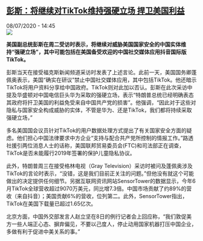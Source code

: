 <!--1594223793000-->
[彭斯：将继续对TikTok维持强硬立场 捍卫美国利益](http://www.rfi.fr//cn/%E6%94%BF%E6%B2%BB/20200708-%E5%BD%AD%E6%96%AF-%E5%B0%86%E7%BB%A7%E7%BB%AD%E5%AF%B9tiktok%E7%BB%B4%E6%8C%81%E5%BC%BA%E7%A1%AC%E7%AB%8B%E5%9C%BA-%E6%8D%8D%E5%8D%AB%E7%BE%8E%E5%9B%BD%E5%88%A9%E7%9B%8A)
------

<div>08/07/2020 - 14:45</div><img src="https://s.rfi.fr/media/display/8ded9d86-c117-11ea-b890-005056bf87d6/w:310/p:16x9/t%C3%A9l%C3%A9chargement%20%282%29.jpg"><p><strong>美国副总统彭斯在周二受访时表示，将继续对威胁美国国家安全的中国实体维持“强硬立场”，其中可能包括在美国备受欢迎的中国社交媒体应用抖音国际版TikTok。</strong></p><div class="t-content__body u-clearfix"><div class="m-interstitial"></div><p>彭斯当天在接受福克斯新闻频道采访时发表了上述言论。此前一天，美国国务卿蓬佩奥表示，美国“确实在研议”禁止中国社交媒体应用，其中包括TikTok。他还暗示TikTok将用户资料分享给中国政府。TikTok则对此加以否认。彭斯在此次采访中提及华盛顿对中国电信巨头华为采取的强硬立场，表示“特朗普总统已经明确表态其政府将扞卫美国的利益免受来自中国共产党的损害”。他强调，“因此对于这些对隐私与国家安全构成威胁的实体，不管是华为、还是TikTok，我们都将持续采取强硬立场，”</p><p>多名美国国会议员针对TikTok的用户数据处理方式提出了有关国家安全方面的疑虑。他们担心中国法律要求中方企业“支持与配合共产党所控制的情报工作。”路透社援引两位消息人士的话称，美国联邦贸易委员会(FTC)和司法部正在调查，TikTok是否未能履行2019年签署的保护儿童隐私协议。</p><p>此外，特朗普周三在接受格林电视（Gray Television）采访时被问及蓬佩奥涉及TikTok的言论时表示，“没错，这是我们目前正关注的问题。”但他没有就这个可能做出的决定提供任何细节。另据互联网资讯网站SensorTower的数据显示，今年6月TikTok全球营收超过9070万美元，同比增7.3倍。中国市场贡献了约89%的营收（来自抖音）；美国贡献6%的营收，位列第二。此外，SensorTower指出，TikTok在美国下载量已超过1.65亿次。</p><p>北京方面，中国外交部发言人赵立坚在8日的例行记者会上回应称，“我们敦促美方一些人端正心态、摒弃偏见，不要以己度人，停止动用国家机器打压中国企业，多做有利于促进中美关系的事。”</p><div class="o-self-promo o-self-promo--nl o-self-promo--hidden" data-selfpromo-newsletter></div><div class="o-self-promo o-self-promo--app o-self-promo--hidden" data-selfpromo-app></div></div>
